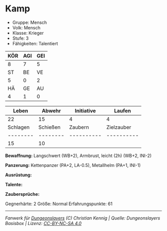 # Kamp  
- Gruppe: Mensch  
- Volk: Mensch  
- Klasse: Krieger  
- Stufe: 3  
- Fähigkeiten: Talentiert  


| KÖR | AGI | GEI |  
| --- | --- | --- |  
| 8   | 7   | 5   |
| ST  | BE  | VE  |  
| 5   | 0   | 2   |
| HÄ  | GE  | AU  |  
| 4   | 1   | 0   |


| Leben    | Abwehr   | Initiative | Laufen     |
| -------- | -------- | ---------- | ---------- |
| 22       | 15       | 4          | 4          |
| Schlagen | Schießen | Zaubern    | Zielzauber |
| -------- | -------- | ---------- | ---------- |
| 15       | 10       |            |            |

**Bewaffnung:**
Langschwert (WB+2), Armbrust, leicht (2h) (WB+2, INI-2)

**Panzerung:**
Kettenpanzer (PA+2, LA-0.5), Metallhelm (PA+1, INI-1)

**Ausrüstung:**


**Talente:**


**Zaubersprüche:**


Gegnerhärte: 2
Größe: Normal
Erfahrungspunkte: 61



___
*Fanwerk für [Dungeonslayers](https://www.dungeonslayers.net/) (C) Christian Kennig | Quelle: Dungeonslayers Basisbox | Lizenz: [CC-BY-NC-SA 4.0](https://creativecommons.org/licenses/by-nc-sa/4.0/deed.de)*